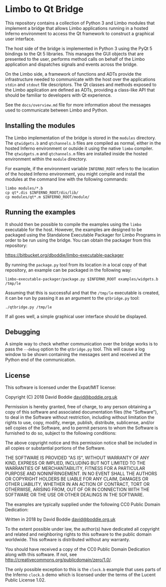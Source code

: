 Limbo to Qt Bridge
==================

This repository contains a collection of Python 3 and Limbo modules that
implement a bridge that allows Limbo applications running in a hosted Inferno
environment to access the Qt framework to construct a graphical user interface.

The host side of the bridge is implemented in Python 3 using the PyQt 5
bindings to the Qt 5 libraries. This manages the GUI objects that are presented
to the user, performs method calls on behalf of the Limbo application and
dispatches signals and events across the bridge.

On the Limbo side, a framework of functions and ADTs provide the infrastructure
needed to communicate with the host over the applications `stdin` and `stdout`
file descriptors. The Qt classes and methods exposed to the Limbo application
are defined as ADTs, providing a class-like API that should be familiar to
developers with Qt experience.

See the `docs/overview.md` file for more information about the messages used to
communicate between Limbo and Python.


Installing the modules
----------------------

The Limbo implementation of the bridge is stored in the `modules` directory.
The `qtwidgets.b` and `qtchannels.b` files are compiled as normal, either in
the hosted Inferno environment or outside it using the native `limbo` compiler.
The `qtwidgets.m` and `qtchannels.m` files are installed inside the hosted
environment within the `module` directory.

For example, if the environment variable `INFERNO_ROOT` refers to the location
of the hosted Inferno environment, you might compile and install the modules
at the command line with the following commands:

    limbo modules/*.b
    cp qt*.dis $INFERNO_ROOT/dis/lib/
    cp modules/qt*.m $INFERNO_ROOT/module/


Running the examples
--------------------

It should then be possible to compile the examples using the `limbo` executable
for the host. However, the examples are designed to be packaged using the
Standalone Executable Packager for Limbo Programs in order to be run using the
bridge. You can obtain the packager from this repository:

  https://bitbucket.org/dboddie/limbo-executable-packager

By running the `package.py` tool from its location in a local copy of that
repository, an example can be packaged in the following way:

    limbo-executable-packager/package.py $INFERNO_ROOT examples/widgets.b /tmp/le

Assuming that this is successful and that the `/tmp/le` executable is created,
it can be run by passing it as an argument to the `qtbridge.py` tool:

    ./qtbridge.py /tmp/le

If all goes well, a simple graphical user interface should be displayed.


Debugging
---------

A simple way to check whether communication over the bridge works is to pass
the `--debug` option to the `qtbridge.py` tool. This will cause a log window to
be shown containing the messages sent and received at the Python end of the
communication.


License
-------

This software is licensed under the Expat/MIT license:

  Copyright (C) 2018 David Boddie <david@boddie.org.uk>

  Permission is hereby granted, free of charge, to any person obtaining a copy
  of this software and associated documentation files (the "Software"), to
  deal in the Software without restriction, including without limitation the
  rights to use, copy, modify, merge, publish, distribute, sublicense, and/or
  sell copies of the Software, and to permit persons to whom the Software is
  furnished to do so, subject to the following conditions:

  The above copyright notice and this permission notice shall be included in
  all copies or substantial portions of the Software.

  THE SOFTWARE IS PROVIDED "AS IS", WITHOUT WARRANTY OF ANY KIND, EXPRESS
  OR IMPLIED, INCLUDING BUT NOT LIMITED TO THE WARRANTIES OF MERCHANTABILITY,
  FITNESS FOR A PARTICULAR PURPOSE AND NONINFRINGEMENT. IN NO EVENT SHALL THE
  AUTHORS OR COPYRIGHT HOLDERS BE LIABLE FOR ANY CLAIM, DAMAGES OR OTHER
  LIABILITY, WHETHER IN AN ACTION OF CONTRACT, TORT OR OTHERWISE, ARISING
  FROM, OUT OF OR IN CONNECTION WITH THE SOFTWARE OR THE USE OR OTHER
  DEALINGS IN THE SOFTWARE.

The examples are typically supplied under the following CC0 Public Domain
Dedication:

  Written in 2018 by David Boddie <david@boddie.org.uk>

  To the extent possible under law, the author(s) have dedicated all copyright
  and related and neighboring rights to this software to the public domain
  worldwide. This software is distributed without any warranty.

  You should have received a copy of the CC0 Public Domain Dedication along with
  this software. If not, see <http://creativecommons.org/publicdomain/zero/1.0/>.

The only possible exception to this is the `clock.b` example that uses parts of
the Inferno `clock.b` demo which is licensed under the terms of the Lucent
Public License 1.02.
